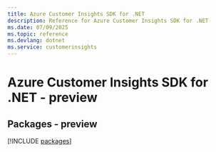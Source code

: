 ```yaml
---
title: Azure Customer Insights SDK for .NET
description: Reference for Azure Customer Insights SDK for .NET
ms.date: 07/09/2025
ms.topic: reference
ms.devlang: dotnet
ms.service: customerinsights
---
```

# Azure Customer Insights SDK for .NET - preview
## Packages - preview
[!INCLUDE [packages](customer-insights-index.md)]